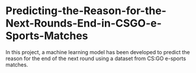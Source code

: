 # Predicting-the-Reason-for-the-Next-Rounds-End-in-CSGO-e-Sports-Matches
In this project, a machine learning model has been developed to predict the reason for the end of the next round using a dataset from CS:GO e-sports matches.
